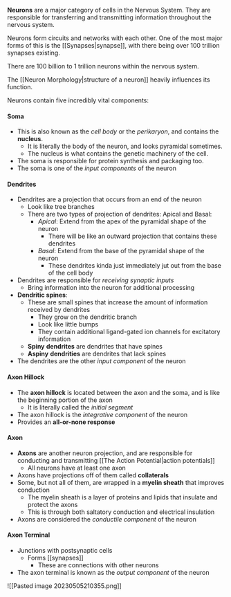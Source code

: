 **Neurons** are a major category of cells in the Nervous System. They are responsible for transferring and transmitting information throughout the nervous system.

Neurons form circuits and networks with each other. One of the most major forms of this is the [[Synapses|synapse]], with there being over 100 trillion synapses existing.

There are 100 billion to 1 trillion neurons within the nervous system.

The [[Neuron Morphology|structure of a neuron]] heavily influences its function.

Neurons contain five incredibly vital components:

#### Soma
- This is also known as the *cell body* or the *perikaryon*, and contains the **nucleus**. 
	- It is literally the body of the neuron, and looks pyramidal sometimes.
	- The nucleus is what contains the genetic machinery of the cell.
- The soma is responsible for protein synthesis and packaging too.
- The soma is one of the *input components* of the neuron

#### Dendrites
- Dendrites are a projection that occurs from an end of the neuron 
	- Look like tree branches
	- There are two types of projection of dendrites: Apical and Basal:
		- *Apical*: Extend from the apex of the pyramidal shape of the neuron
			- There will be like an outward projection that contains these dendrites 
		- *Basal*: Extend from the base of the pyramidal shape of the neuron
			- These dendrites kinda just immediately jut out from the base of the cell body 
- Dendrites are responsible for *receiving synaptic inputs*
	- Bring information into the neuron for additional processing
- **Dendritic spines**:
	- These are small spines that increase the amount of information received by dendrites
		- They grow on the dendritic branch
		- Look like little bumps
		- They contain additional ligand-gated ion channels for excitatory information
	- **Spiny** **dendrites** are dendrites that have spines 
	- **Aspiny** **dendrities** are dendrites that lack spines   
- The dendrites are the other *input component* of the neuron

#### Axon Hillock
- The **axon hillock** is located between the axon and the soma, and is like the beginning portion of the axon
	- It is literally called the *initial segment*
- The axon hillock is the *integrative component* of the neuron
- Provides an **all-or-none response**

#### Axon
- **Axons** are another neuron projection, and are responsible for conducting and transmitting [[The Action Potential|action potentials]]
	- All neurons have at least one axon
- Axons have projections off of them called **collaterals**
- Some, but not all of them, are wrapped in a **myelin sheath** that improves conduction
	- The myelin sheath is a layer of proteins and lipids that insulate and protect the axons
	- This is through both saltatory conduction and electrical insulation
- Axons are considered the *conductile component* of the neuron

#### Axon Terminal
- Junctions with postsynaptic cells
	- Forms [[synapses]]
		- These are connections with other neurons
- The axon terminal is known as the *output component* of the neuron

![[Pasted image 20230505210355.png]]